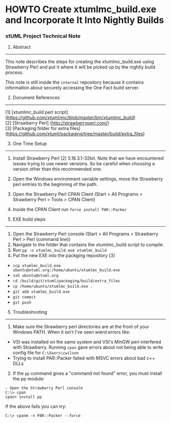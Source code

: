 # HOWTO Create xtumlmc_build.exe and Incorporate It Into Nightly Builds
### xtUML Project Technical Note

1. Abstract
-----------
This note describes the steps for creating the xtumlmc_build.exe using 
Strawberry Perl and put it where it will be picked up by the nightly
build process.   

This note is still inside the ```internal``` repository because it contains 
information about securely accessing the One Fact build server.

2. Document References
----------------------
[1] [xtumlmc_build perl script] (https://github.com/xtuml/mc/blob/master/bin/xtumlmc_build)  
[2] [Strawberry Perl] (http://strawberryperl.com/)  
[3] [Packaging folder for extra files] (https://github.com/xtuml/packaging/tree/master/build/extra_files)  

3. One Time Setup
-------------
1.  Install Strawberry Perl [2] 5.16.3.1-32bit.  Note that we have encountered issues trying to use newer versions.  So be careful when choosing a version other than this recommended one.
2.  Open the Windows environment variable settings, move the Strawberry perl entries to the beginning of the path.
3.  Open the Strawberry Perl CPAN Client (Start > All Programs > Strawberry Perl > Tools > CPAN Client)
4.  Inside the CPAN Client run ```force install PAR::Packer``` 

4. EXE build steps
-------------
1.  Open the Strawberry Perl console (Start > All Programs > Strawberry Perl > Perl (command line))
2.  Navigate to the folder that contains the xtumlmc_build script to compile.
4.  Run ```pp -o xtumlmc_build.exe xtumlmc_build```
5.  Put the new EXE into the packging repository [3]
  - ```scp xtumlmc_build.exe ubuntu@xtuml.org:/home/ubuntu/xtumlmc_build.exe```
  - ```ssh ubuntu@xtuml.org```
  - ```cd /build/git/xtuml/packaging/build/extra_files```
  - ```cp /home/ubuntu/xtumlmc_build.exe .```
  - ```git add xtumlmc_build.exe```
  - ```git commit```
  - ```git push```

5. Troubleshooting
-----------------------
1. Make sure the Strawberry perl directories are at the front of your Windows PATH.  When it isn't I've seen wierd errors like:
  -  VSI was installed on the same system and VSI's MinGW perl interfered with Strawberry.  Running ```cpan``` gave errors about not being able to write config file for ```C:\Users\cwilson```
  -  Trying to install PAR::Packer failed with MSVC errors about bad c++ DLLs

2. If the ```pp``` command gives a "command not found" error, you must install the pp module:
```
- Open the Strawberry Perl console
C:\> cpan
cpan> install pp
```
If the above fails you can try:
```
C:\> cpanm -n PAR::Packer --force
```
